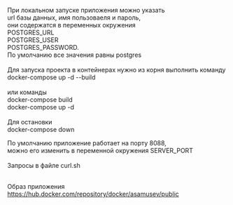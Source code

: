 При локальном запуске приложения можно указать <br /> 
url базы данных, имя пользоваеля и пароль, <br />
они содержатся в переменных окружения<br />
POSTGRES_URL<br />POSTGRES_USER<br />
POSTGRES_PASSWORD. <br />
По умолчанию все значения равны postgres<br /><br />
Для запуска проекта в контейнерах нужно из корня выполнить команду<br />
docker-compose up -d --build <br /><br />
или команды<br />
docker-compose build <br />
docker-compose up -d <br /><br />
Для остановки <br />
docker-compose down

По умолчанию приложение работает на порту 8088,<br />
можно его изменить в переменной окружения SERVER_PORT <br /><br />
Запросы в файле curl.sh<br /><br />

Образ приложения<br />
https://hub.docker.com/repository/docker/asamusev/public


